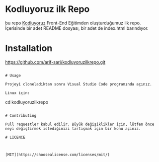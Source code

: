 # Kodluyoruz ilk Repo 

bu repo [Kodluyoruz](Kodluyoruz.org) Front-End Eğitimden oluşturduğumuz ilk repo. İçerisinde bir adet README dosyası, bir adet de index.html barındıyor.

# Installation 

https://github.com/arif-sari/kodluyoruzilkrepo.git

```

# Usage

Projeyi cloneladıktan sonra Visual Studio Code programında açınız.

Linux için:

```
cd kodluyoruzilkrepo
```

# Contributing

Pull requestler kabul edilir. Büyük değişiklikler için, lütfen önce neyi değiştirmek istediğinizi tartışmak için bir konu açınız.

# LICENCE 
  


[MIT](https://choosealicense.com/licenses/mit/)
